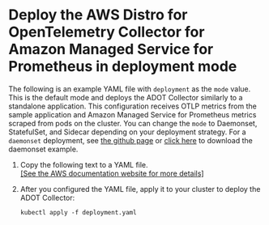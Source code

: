 # Deploy the AWS Distro for OpenTelemetry Collector for Amazon Managed Service for Prometheus in deployment mode<a name="deploy-deployment"></a>

The following is an example YAML file with `deployment` as the `mode` value\. This is the default mode and deploys the ADOT Collector similarly to a standalone application\. This configuration receives OTLP metrics from the sample application and Amazon Managed Service for Prometheus metrics scraped from pods on the cluster\. You can change the `mode` to Daemonset, StatefulSet, and Sidecar depending on your deployment strategy\. For a `daemonset` deployment, see [the github page](https://aws-otel.github.io/docs/getting-started/adot-eks-add-on/config-advanced) or [click here](https://github.com/aws-observability/aws-otel-community/blob/master/sample-configs/collector-config-advanced.yaml) to download the daemonset example\. 

1. Copy the following text to a YAML file\.    
[\[See the AWS documentation website for more details\]](http://docs.aws.amazon.com/eks/latest/userguide/deploy-deployment.html)

1. After you configured the YAML file, apply it to your cluster to deploy the ADOT Collector:

   ```
   kubectl apply -f deployment.yaml 
   ```